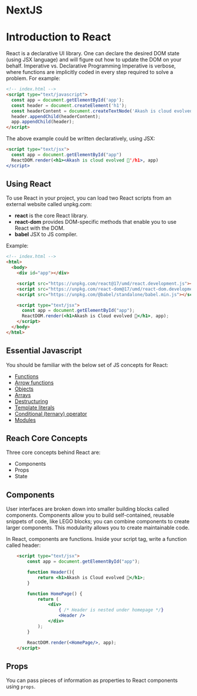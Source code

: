 # NextJS

# Introduction to React

React is a declarative UI library. One can declare the desired DOM state (using JSX language) and will figure out how to update the DOM on your behalf.
Imperative vs. Declarative Programming
Imperative is verbose, where functions are implicitly coded in every step required to solve a problem. For example:

```html
<!-- index.html -->
<script type="text/javascript">
  const app = document.getElementById('app');
  const header = document.createElement('h1');
  const headerContent = document.createTextNode('Akash is cloud evolved 🚀');
  header.appendChild(headerContent);
  app.appendChild(header);
</script>
```

The above example could be written declaratively, using JSX:

```html
<script type="text/jsx">
  const app = document.getElementById("app")
  ReactDOM.render(<h1><Akash is cloud evolved 🚀'/h1>, app)
</script>
```

## Using React

To use React in your project, you can load two React scripts from an external website called unpkg.com:

* **react** is the core React library.
* **react-dom** provides DOM-specific methods that enable you to use React with the DOM.
* **babel** JSX to JS compiler.

Example:

```html
<!-- index.html -->
<html>
  <body>
    <div id="app"></div>

    <script src="https://unpkg.com/react@17/umd/react.development.js"></script>
    <script src="https://unpkg.com/react-dom@17/umd/react-dom.development.js"></script>
    <script src="https://unpkg.com/@babel/standalone/babel.min.js"></script>

    <script type="text/jsx">
      const app = document.getElementById("app");
      ReactDOM.render(<h1>Akash is Cloud evolved 🚀</h1>, app);
    </script>
  </body>
</html>
```

## Essential Javascript

You should be familiar with the below set of JS concepts for React:

* [Functions](https://developer.mozilla.org/en-US/docs/Web/JavaScript/Guide/Functions)
* [Arrow functions](https://developer.mozilla.org/en-US/docs/Web/JavaScript/Reference/Functions/Arrow_functions)
* [Objects](https://developer.mozilla.org/en-US/docs/Web/JavaScript/Reference/Global_Objects/Object)
* [Arrays](https://developer.mozilla.org/en-US/docs/Web/JavaScript/Reference/Global_Objects/Array)
* [Destructuring](https://developer.mozilla.org/en-US/docs/Web/JavaScript/Reference/Operators/Destructuring_assignment)
* [Template literals](https://developer.mozilla.org/en-US/docs/Web/JavaScript/Reference/Template_literals)
* [Conditional (ternary) operator](https://developer.mozilla.org/en-US/docs/Web/JavaScript/Reference/Operators/Conditional_Operator)
* [Modules](https://developer.mozilla.org/en-US/docs/Web/JavaScript/Guide/Modules)



## Reach Core Concepts

Three core concepts behind React are:

* Components
* Props
* State

## Components

User interfaces are broken down into smaller building blocks called components. Components allow you to build self-contained, reusable snippets of code, like LEGO blocks; you can combine components to create larger components. This modularity allows you to create maintainable code.

In React, components are functions. Inside your script tag, write a function called header:

```html
    <script type="text/jsx">
        const app = document.getElementById("app");

        function Header(){
            return <h1>Akash is Cloud evolved 🚀</h1>;
        }

        function HomePage() {
            return (
                <div>
                    { /* Header is nested under homepage */}
                    <Header />
                </div>
            );
        }

        ReactDOM.render(<HomePage/>, app);
    </script>
```

## Props

 You can pass pieces of information as properties to React components using `props`.
